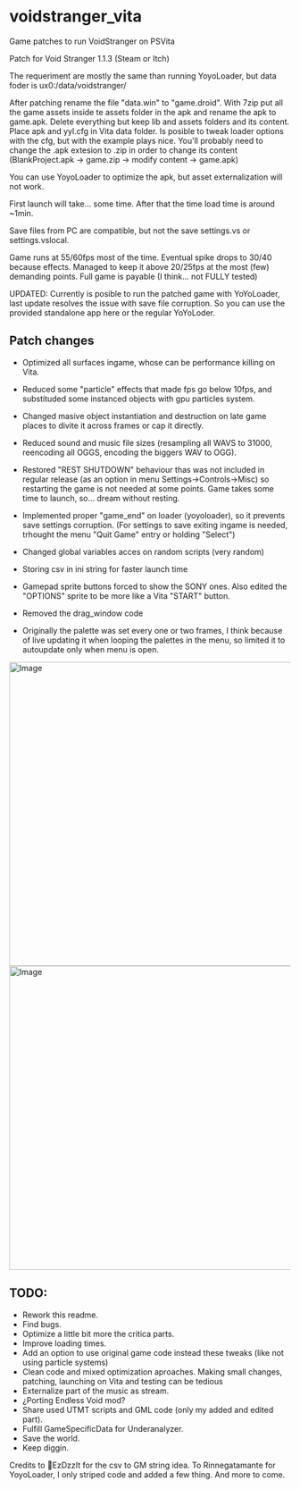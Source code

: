 # voidstranger_vita
Game patches to run VoidStranger on PSVita

Patch for Void Stranger 1.1.3 (Steam or Itch)

The requeriment are mostly the same than running YoyoLoader, but data foder is ux0:/data/voidstranger/

After patching rename the file "data.win" to "game.droid". With 7zip put all the game assets inside te assets folder in the apk and rename the apk to game.apk. Delete everything but keep lib and assets folders and its content. Place apk and yyl.cfg in Vita data folder. Is posible to tweak loader options with the cfg, but with the example plays nice.
You'll probably need to change the .apk extesion to .zip in order to change its content (BlankProject.apk -> game.zip -> modify content -> game.apk)

You can use YoyoLoader to optimize the apk, but asset externalization will not work. 

First launch will take... some time. After that the time load time is around ~1min.

Save files from PC are compatible, but not the save settings.vs or settings.vslocal.

Game runs at 55/60fps most of the time. Eventual spike drops to 30/40 because effects. Managed to keep it above 20/25fps at the most (few) demanding points. Full game is payable (I think... not FULLY tested)

UPDATED: Currently is posible to run the patched game with YoYoLoader, last update resolves the issue with save file corruption. So you can use the provided standalone app here or the regular YoYoLoder.


## Patch changes
- Optimized all surfaces ingame, whose can be performance killing on Vita.

- Reduced some "particle" effects that made fps go below 10fps, and substituded some instanced objects with gpu particles system.

- Changed masive object instantiation and destruction on late game places to divite it across frames or cap it directly.

- Reduced sound and music file sizes (resampling all WAVS to 31000, reencoding all OGGS, encoding the biggers WAV to OGG).

- Restored "REST SHUTDOWN" behaviour thas was not included in regular release (as an option in menu Settings->Controls->Misc) so restarting the game is not needed at some points. Game takes some time to launch, so... dream without resting.

- Implemented proper "game_end" on loader (yoyoloader), so it prevents save settings corruption. (For settings to save exiting ingame is needed, trhought the menu "Quit Game" entry or holding "Select")

- Changed global variables acces on random scripts (very random)

- Storing csv in ini string for faster launch time

- Gamepad sprite buttons forced to show the SONY ones. Also edited the "OPTIONS" sprite to be more like a Vita "START" button.

- Removed the drag_window code

- Originally the palette was set every one or two frames, I think because of live updating it when looping the palettes in the menu, so limited it to autoupdate only when menu is open.


<img width="960" height="544" alt="Image" src="https://github.com/user-attachments/assets/3b348bc8-c974-4ccd-bef3-1f48f8b98025" />

<img width="960" height="544" alt="Image" src="https://github.com/user-attachments/assets/2b871c34-7e19-4b1e-97b1-b5fac2dac4f8" />


## TODO:
- Rework this readme.
- Find bugs.
- Optimize a little bit more the critica parts.
- Improve loading times.
- Add an option to use original game code instead these tweaks (like not using particle systems)
- Clean code and mixed optimization aproaches. Making small changes, patching, launching on Vita and testing can be tedious
- Externalize part of the music as stream.
- ¿Porting Endless Void mod?
- Share used UTMT scripts and GML code (only my added and edited part).
- Fulfill GameSpecificData for Underanalyzer.
- Save the world.
- Keep diggin.



Credits to EzDzzIt for the csv to GM string idea.
To Rinnegatamante for YoyoLoader, I only striped code and added a few thing.
And more to come.
